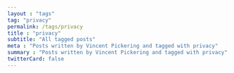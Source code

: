 ```yaml
---
layout : "tags"
tag: "privacy"
permalink: /tags/privacy
title : "privacy"
subtitle: "All tagged posts"
meta : "Posts written by Vincent Pickering and tagged with privacy"
summary : "Posts written by Vincent Pickering and tagged with privacy"
twitterCard: false
---
```

